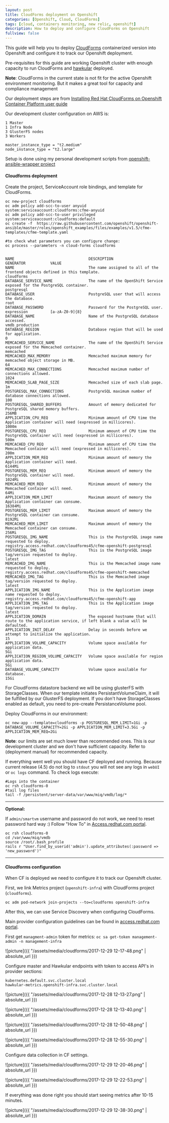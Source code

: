 ```yaml
---
layout: post
title: CloudForms deployment on Openshift
categories: [Openshift, Cloud, CloudForms]
tags: [cloud, containers monitoring, new relic, openshift]
description: How to deploy and configure CloudForms on Openshift
fullview: false
---
```


This guide will help you to deploy [CloudForms](https://www.redhat.com/en/technologies/management/cloudforms) containerized version into Openshift and configure it to track our Openshift deployment.

Pre-requisites for this guide are working Openshift cluster with enough capacity to run CloudForms and [hawkular](https://docs.openshift.com/container-platform/3.6/install_config/cluster_metrics.html) deployed.

<b>Note</b>: CloudForms in the current state is not fit for the active Openshift environment monitoring. But it makes a great tool for capacity and compliance management

Our deployment steps are from [Installing Red Hat CloudForms on Openshift Container Platform user guide](https://access.redhat.com/documentation/en-us/red_hat_cloudforms/4.5/html/installing_red_hat_cloudforms_on_openshift_container_platform/)

Our development cluster configuration on AWS is:

```
1 Master
1 Infra Node
3 GlusterFS nodes
3 Workers

master_instance_type = "t2.medium"
node_instance_type = "t2.large"
```

Setup is done using my personal development scripts from [openshift-ansible-wrapper project](https://github.com/mjudeikis/openshift-ansible-wrapper)

#### Cloudforms deployment

Create the project, ServiceAccount role bindings, and template for CloudForms.

```
oc new-project cloudforms
oc adm policy add-scc-to-user anyuid system:serviceaccount:cloudforms:cfme-anyuid
oc adm policy add-scc-to-user privileged system:serviceaccount:cloudforms:default
oc create -f  https://raw.githubusercontent.com/openshift/openshift-ansible/master/roles/openshift_examples/files/examples/v1.5/cfme-templates/cfme-template.yaml

#to check what parameters you can configure change:
oc process --parameters -n cloud-forms cloudforms


NAME                                 DESCRIPTION                                                                                                 GENERATOR           VALUE
NAME                                 The name assigned to all of the frontend objects defined in this template.                                                      cloudforms
DATABASE_SERVICE_NAME                The name of the OpenShift Service exposed for the PostgreSQL container.                                                         postgresql
DATABASE_USER                        PostgreSQL user that will access the database.                                                                                  root
DATABASE_PASSWORD                    Password for the PostgreSQL user.                                                                           expression          [a-zA-Z0-9]{8}
DATABASE_NAME                        Name of the PostgreSQL database accessed.                                                                                       vmdb_production
DATABASE_REGION                      Database region that will be used for application.                                                                              0
MEMCACHED_SERVICE_NAME               The name of the OpenShift Service exposed for the Memcached container.                                                          memcached
MEMCACHED_MAX_MEMORY                 Memcached maximum memory for memcached object storage in MB.                                                                    64
MEMCACHED_MAX_CONNECTIONS            Memcached maximum number of connections allowed.                                                                                1024
MEMCACHED_SLAB_PAGE_SIZE             Memcached size of each slab page.                                                                                               1m
POSTGRESQL_MAX_CONNECTIONS           PostgreSQL maximum number of database connections allowed.                                                                      100
POSTGRESQL_SHARED_BUFFERS            Amount of memory dedicated for PostgreSQL shared memory buffers.                                                                256MB
APPLICATION_CPU_REQ                  Minimum amount of CPU time the Application container will need (expressed in millicores).                                       1000m
POSTGRESQL_CPU_REQ                   Minimum amount of CPU time the PostgreSQL container will need (expressed in millicores).                                        500m
MEMCACHED_CPU_REQ                    Minimum amount of CPU time the Memcached container will need (expressed in millicores).                                         200m
APPLICATION_MEM_REQ                  Minimum amount of memory the Application container will need.                                                                   6144Mi
POSTGRESQL_MEM_REQ                   Minimum amount of memory the PostgreSQL container will need.                                                                    1024Mi
MEMCACHED_MEM_REQ                    Minimum amount of memory the Memcached container will need.                                                                     64Mi
APPLICATION_MEM_LIMIT                Maximum amount of memory the Application container can consume.                                                                 16384Mi
POSTGRESQL_MEM_LIMIT                 Maximum amount of memory the PostgreSQL container can consume.                                                                  8192Mi
MEMCACHED_MEM_LIMIT                  Maximum amount of memory the Memcached container can consume.                                                                   256Mi
POSTGRESQL_IMG_NAME                  This is the PostgreSQL image name requested to deploy.                                                                          registry.access.redhat.com/cloudforms45/cfme-openshift-postgresql
POSTGRESQL_IMG_TAG                   This is the PostgreSQL image tag/version requested to deploy.                                                                   latest
MEMCACHED_IMG_NAME                   This is the Memcached image name requested to deploy.                                                                           registry.access.redhat.com/cloudforms45/cfme-openshift-memcached
MEMCACHED_IMG_TAG                    This is the Memcached image tag/version requested to deploy.                                                                    latest
APPLICATION_IMG_NAME                 This is the Application image name requested to deploy.                                                                         registry.access.redhat.com/cloudforms45/cfme-openshift-app
APPLICATION_IMG_TAG                  This is the Application image tag/version requested to deploy.                                                                  latest
APPLICATION_DOMAIN                   The exposed hostname that will route to the application service, if left blank a value will be defaulted.                       
APPLICATION_INIT_DELAY               Delay in seconds before we attempt to initialize the application.                                                               15
APPLICATION_VOLUME_CAPACITY          Volume space available for application data.                                                                                    5Gi
APPLICATION_REGION_VOLUME_CAPACITY   Volume space available for region application data.                                                                             5Gi
DATABASE_VOLUME_CAPACITY             Volume space available for database.                                                                                            15Gi
```

For CloudForms datastore backend we will be using glusterFS with  StorageClasses. When our template initiates PersistantVolumeClaim, it will be fulfilled by our GlusterFS deployment. If you don't have StorageClasses enabled as default, you need to pre-create PersistanceVolume pool.

Deploy CloudForms in our environment:

```
oc new-app --template=cloudforms -p POSTGRESQL_MEM_LIMIT=1Gi -p DATABASE_VOLUME_CAPACITY=2Gi -p APPLICATION_MEM_LIMIT=3.5Gi -p APPLICATION_MEM_REQ=2Gi
```

<b>Note</b>: our limits are set much lower than recommended ones. This is our development cluster and we don't have sufficient capacity. Refer to (deployment manual) for recommended capacity.

If everything went well you should have CF deployed and running. Because current release (4.5) do not log to `stdout` you will not see any logs in `webUI` or `oc logs` command. To check logs execute:

```
#Logs into the container
oc rsh cloudforms-0
#tail log files
tail -f /persistent/server-data/var/www/miq/vmdb/log/*
```

---- 
<b>Optional:</b>

If `admin/smartvm` username and password do not work, we need to reset password hard way :) Follow "How To" in [Access.redhat.com portal](https://access.redhat.com/solutions/801103).

```
oc rsh cloudforms-0
cd /var/www/miq/vmdb
source /root/.bash_profile 
rails r "User.find_by_userid('admin').update_attributes(:password => 'new_password')" 
```
---


#### Cloudforms configuration

When CF is deployed we need to configure it to track our Openshift cluster.

First, we link Metrics project (`openshift-infra`) with CloudForms project (`cloudforms`). 

```
oc adm pod-network join-projects --to=cloudforms openshift-infra
```

After this, we can use Service Discovery when configuring CloudForms.

Main provider configuration guidelines can be found in [access.redhat.com portal](https://access.redhat.com/solutions/2137531).

First get `managment-admin` token for metrics:
`oc sa get-token management-admin -n management-infra`

![picture]({{ "/assets/media/cloudforms/2017-12-29 12-17-48.png" | absolute_url }})

Configure master and Hawkular endpoints with token to access API's in provider sections:
```
kubernetes.default.svc.cluster.local
hawkular-metrics.openshift-infra.svc.cluster.local
```

![picture]({{ "/assets/media/cloudforms/2017-12-28 12-13-27.png" | absolute_url }})

![picture]({{ "/assets/media/cloudforms/2017-12-28 12-13-40.png" | absolute_url }})

![picture]({{ "/assets/media/cloudforms/2017-12-28 12-50-48.png" | absolute_url }})

![picture]({{ "/assets/media/cloudforms/2017-12-28 12-55-30.png" | absolute_url }})

Configure data collection in CF settings. 

![picture]({{ "/assets/media/cloudforms/2017-12-29 12-20-46.png" | absolute_url }})

![picture]({{ "/assets/media/cloudforms/2017-12-29 12-22-53.png" | absolute_url }})

If everything was done right you should start seeing metrics after 10-15 minutes. 

![picture]({{ "/assets/media/cloudforms/2017-12-29 12-38-30.png" | absolute_url }})
